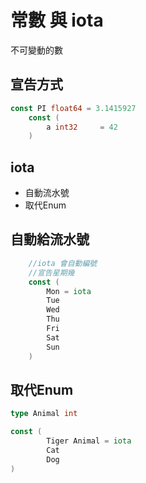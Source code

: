 # 常數 與 iota
不可變動的數
## 宣告方式
```go
const PI float64 = 3.1415927
	const (
        a int32     = 42
    )
```
## iota
+ 自動流水號
+ 取代Enum
## 自動給流水號
```go
	//iota 會自動編號
	//宣告星期幾
	const (
		Mon = iota
		Tue
		Wed
		Thu
		Fri
		Sat
		Sun
	)
```
## 取代Enum
```go
type Animal int

const (
		Tiger Animal = iota
		Cat
		Dog
)
```